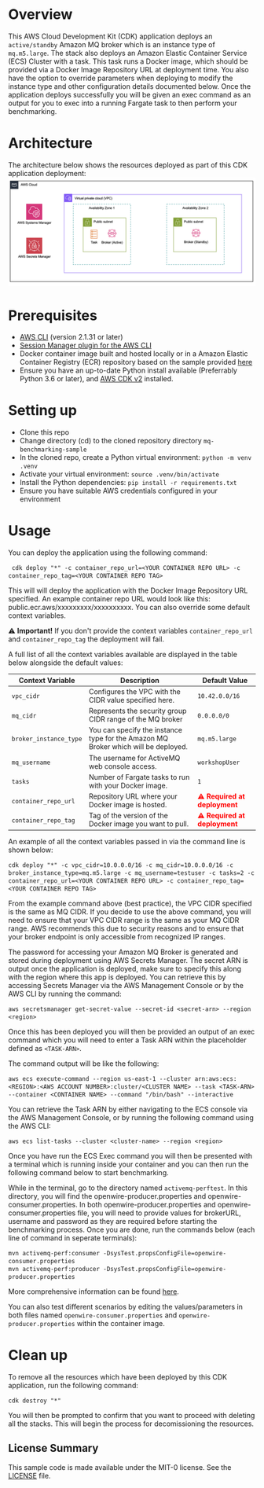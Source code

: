 # Overview
This AWS Cloud Development Kit (CDK) application deploys an `active/standby` Amazon MQ broker which is an instance type of `mq.m5.large`. The stack also deploys an Amazon Elastic Container Service (ECS) Cluster with a task. This task runs a Docker image, which should be provided via a Docker Image Repository URL at deployment time. You also have the option to override parameters when deploying to modify the instance type and other configuration details documented below. Once the application deploys successfully you will be given an exec command as an output for you to exec into a running Fargate task to then perform your benchmarking.

# Architecture
The architecture below shows the resources deployed as part of this CDK application deployment:
![CDK Architecture](Architecture.png)

# Prerequisites
* [AWS CLI](https://docs.aws.amazon.com/cli/latest/userguide/getting-started-install.html) (version 2.1.31 or later)
* [Session Manager plugin for the AWS CLI](https://docs.aws.amazon.com/systems-manager/latest/userguide/session-manager-working-with-install-plugin.html)
* Docker container image built and hosted locally or in a Amazon Elastic Container Registry (ECR) repository based on the sample provided [here](https://github.com/aws-samples/mq-benchmarking-container-image-sample)
* Ensure you have an up-to-date Python install available (Preferrably Python 3.6 or later), and [AWS CDK
v2](https://docs.aws.amazon.com/cdk/v2/guide/home.html) installed.

# Setting up
* Clone this repo
* Change directory (cd) to the cloned repository directory `mq-benchmarking-sample`
* In the cloned repo, create a Python virtual environment: `python -m venv .venv`
* Activate your virtual environment: `source .venv/bin/activate`
* Install the Python dependencies: `pip install -r requirements.txt`
* Ensure you have suitable AWS credentials configured in your environment

# Usage
You can deploy the application using the following command:
```
 cdk deploy "*" -c container_repo_url=<YOUR CONTAINER REPO URL> -c container_repo_tag=<YOUR CONTAINER REPO TAG>
 ```
 This will will deploy the application with the Docker Image Repository URL specified. An example container repo URL would look like this: public.ecr.aws/xxxxxxxxx/xxxxxxxxxx. You can also override some default context variables.

 :warning: **Important!** If you don't provide the context variables `container_repo_url` and `container_repo_tag` the deployment will fail.
 
  A full list of all the context variables available are displayed in the table below alongside the default values:

| Context Variable    | Description                                                                                                      | Default Value       |
|---------------------|------------------------------------------------------------------------------------------------------------------|---------------------|
| `vpc_cidr`          | Configures the VPC with the CIDR value specified here.                                                           | `10.42.0.0/16`      |
| `mq_cidr`           | Represents the security group CIDR range of the MQ broker                                                       | `0.0.0.0/0`         |
| `broker_instance_type` | You can specify the instance type for the Amazon MQ Broker which will be deployed.                             | `mq.m5.large`       |
| `mq_username`       | The username for ActiveMQ web console access.                                                                    | `workshopUser`      |
| `tasks`             | Number of Fargate tasks to run with your Docker image.                                                           | `1`                 |
| `container_repo_url`| Repository URL where your Docker image is hosted.                                                                 | <span style="color:red">:warning: **Required at deployment**</span>       |
| `container_repo_tag`| Tag of the version of the Docker image you want to pull.                                                          | <span style="color:red">:warning: **Required at deployment**</span>       |

An example of all the context variables passed in via the command line is shown below:
```
cdk deploy "*" -c vpc_cidr=10.0.0.0/16 -c mq_cidr=10.0.0.0/16 -c broker_instance_type=mq.m5.large -c mq_username=testuser -c tasks=2 -c container_repo_url=<YOUR CONTAINER REPO URL> -c container_repo_tag=<YOUR CONTAINER REPO TAG>
```
From the example command above (best practice), the VPC CIDR specified is the same as MQ CIDR. If you decide to use the above command, you will need to ensure that your VPC CIDR range is the same as your MQ CIDR range. AWS recommends this due to security reasons and to ensure that your broker endpoint is only accessible from recognized IP ranges.

The password for accessing your Amazon MQ Broker is generated and stored during deployment using AWS Secrets Manager. The secret ARN is output once the application is deployed, make sure to specify this along with the region where this app is deployed. You can retrieve this by accessing Secrets Manager via the AWS Management Console or by the AWS CLI by running the command:
```
aws secretsmanager get-secret-value --secret-id <secret-arn> --region <region>
```
Once this has been deployed you will then be provided an output of an exec command which you will need to enter a Task ARN within the placeholder defined as `<TASK-ARN>`. 

The command output will be like the following:
```
aws ecs execute-command --region us-east-1 --cluster arn:aws:ecs:<REGION>:<AWS ACCOUNT NUMBER>:cluster/<CLUSTER NAME> --task <TASK-ARN> --container <CONTAINER NAME> --command "/bin/bash" --interactive
```

You can retrieve the Task ARN by either navigating to the ECS console via the AWS Management Console, or by running the following command using the AWS CLI:
```
aws ecs list-tasks --cluster <cluster-name> --region <region>
```
Once you have run the ECS Exec command you will then be presented with a terminal which is running inside your container and you can then run the following command below to start benchmarking.

While in the terminal, go to the directory named `activemq-perftest`. In this directory, you will find the openwire-producer.properties and openwire-consumer.properties. In both openwire-producer.properties and openwire-consumer.properties file, you will need to provide values for brokerURL, username and password as they are required before starting the benchmarking process. Once you are done, run the commands below (each line of command in seperate terminals):

```
mvn activemq-perf:consumer -DsysTest.propsConfigFile=openwire-consumer.properties 
mvn activemq-perf:producer -DsysTest.propsConfigFile=openwire-producer.properties 
```

More comprehensive information can be found [here](https://github.com/aws-samples/amazon-mq-workshop/blob/master/labs/lab-10.md).


You can also test different scenarios by editing the values/parameters in both files named `openwire-consumer.properties` and `openwire-producer.properties` within the container image. 

# Clean up
To remove all the resources which have been deployed by this CDK application, run the following command:
```
cdk destroy "*"
```
You will then be prompted to confirm that you want to proceed with deleting all the stacks. This will begin the process for decomissioning the resources.

## License Summary
This sample code is made available under the MIT-0 license. See the [LICENSE](./LICENSE) file.
